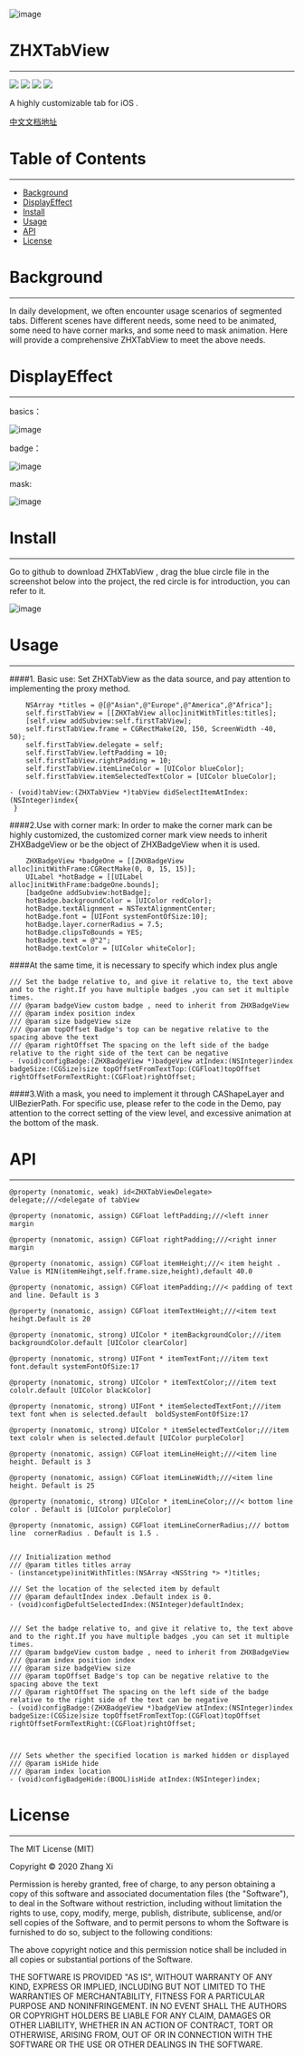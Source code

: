![image](https://github.com/zhangxistudy11/ZHXIndexView/blob/master/ZHXIndexView/Source/image.png)
# ZHXTabView
---------------------------------------------------------
[![](https://img.shields.io/badge/build-passing-brightgreen.svg)](https://github.com/zhangxistudy11/ZHXTabView)
[![](https://img.shields.io/badge/language-ObjectC-brightgreen.svg)](https://github.com/zhangxistudy11/ZHXTabView)
[![](https://img.shields.io/badge/platform-iOS|8.0-lightgray.svg)](https://github.com/zhangxistudy11/ZHXTabView)
[![](https://img.shields.io/badge/中文-简书-brightgreen.svg)](https://www.jianshu.com/p/d55b74949555)

A highly customizable tab for iOS .

[中文文档地址](https://www.jianshu.com/p/d55b74949555)
# Table of Contents
---------------------------------------------------------
* [Background](#Background)
* [DisplayEffect](#DisplayEffect)
* [Install](#Install)
* [Usage](#Usage)
* [API](#API)
* [License](#License)

# Background
---------------------------------------------------------
In daily development, we often encounter usage scenarios of segmented tabs. Different scenes have different needs, some need to be animated, some need to have corner marks, and some need to mask animation. Here will provide a comprehensive ZHXTabView to meet the above needs.

# DisplayEffect
---------------------------------------------------------

basics：

![image](https://github.com/zhangxistudy11/ZHXTabView/blob/master/ZHXTabView/ZHXTabView/Resource/basic.gif)

badge：

![image](https://github.com/zhangxistudy11/ZHXTabView/blob/master/ZHXTabView/ZHXTabView/Resource/badge.gif)

mask:

![image](https://github.com/zhangxistudy11/ZHXTabView/blob/master/ZHXTabView/ZHXTabView/Resource/mask.gif)

# Install
---------------------------------------------------------
Go to github to download ZHXTabView , drag the blue circle file in the screenshot below into the project, the red circle is for introduction, you can refer to it.

![image](https://github.com/zhangxistudy11/ZHXTabView/blob/master/ZHXTabView/ZHXTabView/Resource/use.jpg)

# Usage
---------------------------------------------------------
####1. Basic use: Set ZHXTabView as the data source, and pay attention to implementing the proxy method.
```
    NSArray *titles = @[@"Asian",@"Europe",@"America",@"Africa"];
    self.firstTabView = [[ZHXTabView alloc]initWithTitles:titles];
    [self.view addSubview:self.firstTabView];
    self.firstTabView.frame = CGRectMake(20, 150, ScreenWidth -40, 50);
    self.firstTabView.delegate = self;
    self.firstTabView.leftPadding = 10;
    self.firstTabView.rightPadding = 10;
    self.firstTabView.itemLineColor = [UIColor blueColor];
    self.firstTabView.itemSelectedTextColor = [UIColor blueColor];
```
```
- (void)tabView:(ZHXTabView *)tabView didSelectItemAtIndex:(NSInteger)index{
 }
```
####2.Use with corner mark: In order to make the corner mark can be highly customized, the customized corner mark view needs to inherit ZHXBadgeView or be the object of ZHXBadgeView when it is used.
```
    ZHXBadgeView *badgeOne = [[ZHXBadgeView alloc]initWithFrame:CGRectMake(0, 0, 15, 15)];
    UILabel *hotBadge = [[UILabel alloc]initWithFrame:badgeOne.bounds];
    [badgeOne addSubview:hotBadge];
    hotBadge.backgroundColor = [UIColor redColor];
    hotBadge.textAlignment = NSTextAlignmentCenter;
    hotBadge.font = [UIFont systemFontOfSize:10];
    hotBadge.layer.cornerRadius = 7.5;
    hotBadge.clipsToBounds = YES;
    hotBadge.text = @"2";
    hotBadge.textColor = [UIColor whiteColor];
```
####At the same time, it is necessary to specify which index plus angle

```
/// Set the badge relative to, and give it relative to, the text above and to the right.If you have multiple badges ,you can set it multiple times.
/// @param badgeView custom badge , need to inherit from ZHXBadgeView
/// @param index position index
/// @param size badgeView size
/// @param topOffset Badge's top can be negative relative to the spacing above the text
/// @param rightOffset The spacing on the left side of the badge relative to the right side of the text can be negative
- (void)configBadge:(ZHXBadgeView *)badgeView atIndex:(NSInteger)index  badgeSize:(CGSize)size topOffsetFromTextTop:(CGFloat)topOffset  rightOffsetFormTextRight:(CGFloat)rightOffset;
```
####3.With a mask, you need to implement it through CAShapeLayer and UIBezierPath. For specific use, please refer to the code in the Demo, pay attention to the correct setting of the view level, and excessive animation at the bottom of the mask.

 # API
---------------------------------------------------------

```
@property (nonatomic, weak) id<ZHXTabViewDelegate> delegate;///<delegate of tabView

@property (nonatomic, assign) CGFloat leftPadding;///<left inner margin

@property (nonatomic, assign) CGFloat rightPadding;///<right inner margin

@property (nonatomic, assign) CGFloat itemHeight;///< item height . Value is MIN(itemHeihgt,self.frame.size,height),default 40.0

@property (nonatomic, assign) CGFloat itemPadding;///< padding of text and line. Default is 3

@property (nonatomic, assign) CGFloat itemTextHeight;///<item text heihgt.Default is 20

@property (nonatomic, strong) UIColor * itemBackgroundColor;///item backgroundColor.default [UIColor clearColor]

@property (nonatomic, strong) UIFont * itemTextFont;///item text font.default systemFontOfSize:17

@property (nonatomic, strong) UIColor * itemTextColor;///item text cololr.default [UIColor blackColor]

@property (nonatomic, strong) UIFont * itemSelectedTextFont;///item text font when is selected.default  boldSystemFontOfSize:17

@property (nonatomic, strong) UIColor * itemSelectedTextColor;///item text cololr when is selected.default [UIColor purpleColor]

@property (nonatomic, assign) CGFloat itemLineHeight;///<item line height. Default is 3

@property (nonatomic, assign) CGFloat itemLineWidth;///<item line height. Default is 25

@property (nonatomic, strong) UIColor * itemLineColor;///< bottom line color . Default is [UIColor purpleColor]

@property (nonatomic, assign) CGFloat itemLineCornerRadius;/// bottom line  cornerRadius . Default is 1.5 .


/// Initialization method
/// @param titles titles array
- (instancetype)initWithTitles:(NSArray <NSString *> *)titles;

/// Set the location of the selected item by default
/// @param defaultIndex index .Default index is 0.
- (void)configDefultSelectedIndex:(NSInteger)defaultIndex;


/// Set the badge relative to, and give it relative to, the text above and to the right.If you have multiple badges ,you can set it multiple times.
/// @param badgeView custom badge , need to inherit from ZHXBadgeView
/// @param index position index
/// @param size badgeView size
/// @param topOffset Badge's top can be negative relative to the spacing above the text
/// @param rightOffset The spacing on the left side of the badge relative to the right side of the text can be negative
- (void)configBadge:(ZHXBadgeView *)badgeView atIndex:(NSInteger)index  badgeSize:(CGSize)size topOffsetFromTextTop:(CGFloat)topOffset  rightOffsetFormTextRight:(CGFloat)rightOffset;



/// Sets whether the specified location is marked hidden or displayed
/// @param isHide hide
/// @param index location
- (void)configBadgeHide:(BOOL)isHide atIndex:(NSInteger)index;
```

# License
---------------------------------------------------------

The MIT License (MIT)

Copyright © 2020 Zhang Xi

Permission is hereby granted, free of charge, to any person obtaining a copy
of this software and associated documentation files (the "Software"), to deal
in the Software without restriction, including without limitation the rights
to use, copy, modify, merge, publish, distribute, sublicense, and/or sell
copies of the Software, and to permit persons to whom the Software is
furnished to do so, subject to the following conditions:

The above copyright notice and this permission notice shall be included in
all copies or substantial portions of the Software.

THE SOFTWARE IS PROVIDED "AS IS", WITHOUT WARRANTY OF ANY KIND, EXPRESS OR
IMPLIED, INCLUDING BUT NOT LIMITED TO THE WARRANTIES OF MERCHANTABILITY,
FITNESS FOR A PARTICULAR PURPOSE AND NONINFRINGEMENT. IN NO EVENT SHALL THE
AUTHORS OR COPYRIGHT HOLDERS BE LIABLE FOR ANY CLAIM, DAMAGES OR OTHER
LIABILITY, WHETHER IN AN ACTION OF CONTRACT, TORT OR OTHERWISE, ARISING FROM,
OUT OF OR IN CONNECTION WITH THE SOFTWARE OR THE USE OR OTHER DEALINGS IN
THE SOFTWARE.
